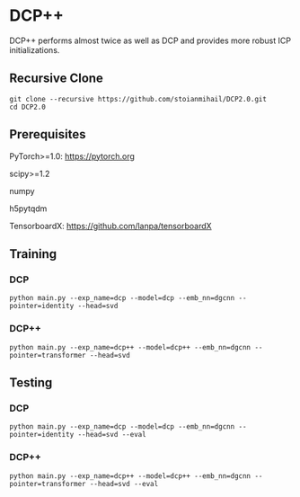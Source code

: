 # DCP++

DCP++ performs almost twice as well as DCP and provides more robust ICP initializations.

## Recursive Clone

```
git clone --recursive https://github.com/stoianmihail/DCP2.0.git
cd DCP2.0
```

## Prerequisites 

PyTorch>=1.0: https://pytorch.org

scipy>=1.2 

numpy

h5pytqdm

TensorboardX: https://github.com/lanpa/tensorboardX

## Training

### DCP

```
python main.py --exp_name=dcp --model=dcp --emb_nn=dgcnn --pointer=identity --head=svd
```

### DCP++

```
python main.py --exp_name=dcp++ --model=dcp++ --emb_nn=dgcnn --pointer=transformer --head=svd
```

## Testing

### DCP

```
python main.py --exp_name=dcp --model=dcp --emb_nn=dgcnn --pointer=identity --head=svd --eval
```

### DCP++

```
python main.py --exp_name=dcp++ --model=dcp++ --emb_nn=dgcnn --pointer=transformer --head=svd --eval
```
